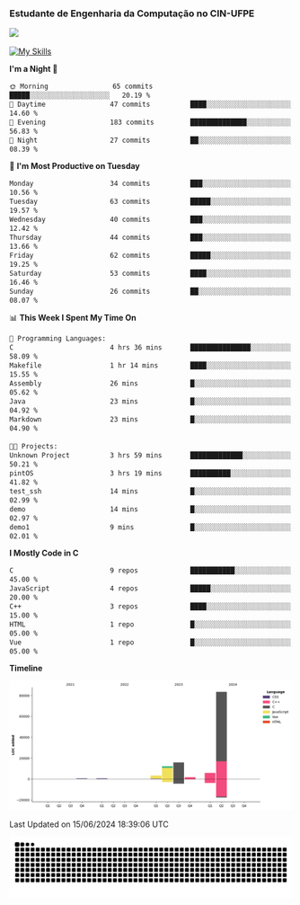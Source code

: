 
### Estudante de Engenharia da Computação no CIN-UFPE
<div>
      <!--<img width=400 src="https://github-readme-stats.vercel.app/api?username=Zed201&show_icons=true&theme=tokyonight" /-->
      <img width=400 src='https://leetcode.card.workers.dev/Zed201?theme=nord&font=baloo&extension=null' />
</div>


[![My Skills](https://skillicons.dev/icons?i=c,cpp,py,java,neovim&theme=dark)](https://skillicons.dev)

<!--START_SECTION:waka-->
**I'm a Night 🦉** 

```text
🌞 Morning                65 commits          █████░░░░░░░░░░░░░░░░░░░░   20.19 % 
🌆 Daytime                47 commits          ████░░░░░░░░░░░░░░░░░░░░░   14.60 % 
🌃 Evening                183 commits         ██████████████░░░░░░░░░░░   56.83 % 
🌙 Night                  27 commits          ██░░░░░░░░░░░░░░░░░░░░░░░   08.39 % 
```
📅 **I'm Most Productive on Tuesday** 

```text
Monday                   34 commits          ███░░░░░░░░░░░░░░░░░░░░░░   10.56 % 
Tuesday                  63 commits          █████░░░░░░░░░░░░░░░░░░░░   19.57 % 
Wednesday                40 commits          ███░░░░░░░░░░░░░░░░░░░░░░   12.42 % 
Thursday                 44 commits          ███░░░░░░░░░░░░░░░░░░░░░░   13.66 % 
Friday                   62 commits          █████░░░░░░░░░░░░░░░░░░░░   19.25 % 
Saturday                 53 commits          ████░░░░░░░░░░░░░░░░░░░░░   16.46 % 
Sunday                   26 commits          ██░░░░░░░░░░░░░░░░░░░░░░░   08.07 % 
```


📊 **This Week I Spent My Time On** 

```text
💬 Programming Languages: 
C                        4 hrs 36 mins       ███████████████░░░░░░░░░░   58.09 % 
Makefile                 1 hr 14 mins        ████░░░░░░░░░░░░░░░░░░░░░   15.55 % 
Assembly                 26 mins             █░░░░░░░░░░░░░░░░░░░░░░░░   05.62 % 
Java                     23 mins             █░░░░░░░░░░░░░░░░░░░░░░░░   04.92 % 
Markdown                 23 mins             █░░░░░░░░░░░░░░░░░░░░░░░░   04.90 % 

🐱‍💻 Projects: 
Unknown Project          3 hrs 59 mins       █████████████░░░░░░░░░░░░   50.21 % 
pintOS                   3 hrs 19 mins       ██████████░░░░░░░░░░░░░░░   41.82 % 
test_ssh                 14 mins             █░░░░░░░░░░░░░░░░░░░░░░░░   02.99 % 
demo                     14 mins             █░░░░░░░░░░░░░░░░░░░░░░░░   02.97 % 
demo1                    9 mins              █░░░░░░░░░░░░░░░░░░░░░░░░   02.01 % 
```

**I Mostly Code in C** 

```text
C                        9 repos             ███████████░░░░░░░░░░░░░░   45.00 % 
JavaScript               4 repos             █████░░░░░░░░░░░░░░░░░░░░   20.00 % 
C++                      3 repos             ████░░░░░░░░░░░░░░░░░░░░░   15.00 % 
HTML                     1 repo              █░░░░░░░░░░░░░░░░░░░░░░░░   05.00 % 
Vue                      1 repo              █░░░░░░░░░░░░░░░░░░░░░░░░   05.00 % 
```



**Timeline**

![Lines of Code chart](https://raw.githubusercontent.com/Zed201/Zed201/master/assets/bar_graph.png)


 Last Updated on 15/06/2024 18:39:06 UTC
<!--END_SECTION:waka-->

<picture>
  <source media="(prefers-color-scheme: dark)" srcset="https://github.com/Zed201/Zed201/blob/output/github-contribution-grid-snake-dark.svg" />
  <img alt="github-snake" src="https://github.com/Zed201/Zed201/blob/output/github-contribution-grid-snake-dark.svg" />
</picture>
